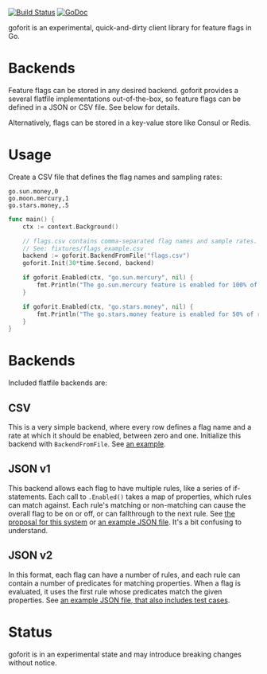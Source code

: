 [![Build Status](https://travis-ci.org/stripe/goforit.svg?branch=master)](https://travis-ci.org/stripe/goforit)
[![GoDoc](https://godoc.org/github.com/stripe/goforit?status.svg)](http://godoc.org/github.com/stripe/goforit)

goforit is an experimental, quick-and-dirty client library for feature flags in Go.

# Backends

Feature flags can be stored in any desired backend. goforit provides a several flatfile implementations out-of-the-box, so feature flags can be defined in a JSON or CSV file. See below for details.    

Alternatively, flags can be stored in a key-value store like Consul or Redis.


# Usage

Create a CSV file that defines the flag names and sampling rates:

```csv
go.sun.money,0
go.moon.mercury,1
go.stars.money,.5
```

```go
func main() {
	ctx := context.Background()

	// flags.csv contains comma-separated flag names and sample rates.
	// See: fixtures/flags_example.csv
	backend := goforit.BackendFromFile("flags.csv")
	goforit.Init(30*time.Second, backend)

	if goforit.Enabled(ctx, "go.sun.mercury", nil) {
		fmt.Println("The go.sun.mercury feature is enabled for 100% of requests")
	}

	if goforit.Enabled(ctx, "go.stars.money", nil) {
		fmt.Println("The go.stars.money feature is enabled for 50% of requests")
	}
}
```

# Backends

Included flatfile backends are:

## CSV

This is a very simple backend, where every row defines a flag name and a rate at which it should be enabled, between zero and one. Initialize this backend with `BackendFromFile`. See [an example][CSV].

## JSON v1

This backend allows each flag to have multiple rules, like a series of if-statements. Each call to `.Enabled()` takes a map of properties, which rules can match against. Each rule's matching or non-matching can cause the overall flag to be on or off, or can fallthrough to the next rule. See [the proposal for this system][JSON1_proposal] or [an example JSON file][JSON1]. It's a bit confusing to understand.

## JSON v2

In this format, each flag can have a number of rules, and each rule can contain a number of predicates for matching properties. When a flag is evaluated, it uses the first rule whose predicates match the given properties. See [an example JSON file, that also includes test cases][JSON2].

# Status

goforit is in an experimental state and may introduce breaking changes without notice.

[CSV]: https://github.com/stripe/goforit/blob/master/fixtures/flags_example.csv
[JSON1_proposal]: https://github.com/stripe/goforit/blob/master/doc/rule_flags.md
[JSON1]: https://github.com/stripe/goforit/blob/master/fixtures/flags_example.json
[JSON2]: https://github.com/stripe/goforit/blob/master/fixtures/flags2_acceptance.json
